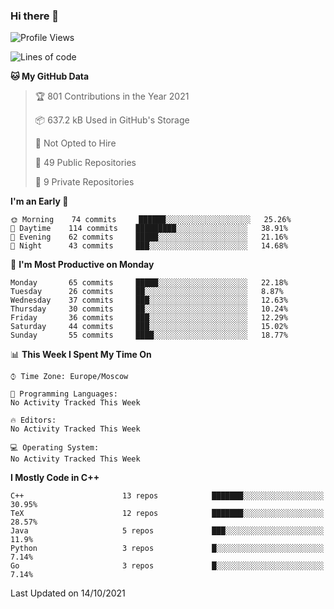 ### Hi there 👋

<!--
**SemenMartynov/SemenMartynov** is a ✨ _special_ ✨ repository because its `README.md` (this file) appears on your GitHub profile.

Here are some ideas to get you started:

- 🔭 I’m currently working on ...
- 🌱 I’m currently learning ...
- 👯 I’m looking to collaborate on ...
- 🤔 I’m looking for help with ...
- 💬 Ask me about ...
- 📫 How to reach me: ...
- 😄 Pronouns: ...
- ⚡ Fun fact: ...
-->

<!--START_SECTION:waka-->
![Profile Views](http://img.shields.io/badge/Profile%20Views-0-blue)

![Lines of code](https://img.shields.io/badge/From%20Hello%20World%20I%27ve%20Written-2.1%20million%20lines%20of%20code-blue)

**🐱 My GitHub Data** 

> 🏆 801 Contributions in the Year 2021
 > 
> 📦 637.2 kB Used in GitHub's Storage 
 > 
> 🚫 Not Opted to Hire
 > 
> 📜 49 Public Repositories 
 > 
> 🔑 9 Private Repositories  
 > 
**I'm an Early 🐤** 

```text
🌞 Morning    74 commits     ██████░░░░░░░░░░░░░░░░░░░   25.26% 
🌆 Daytime    114 commits    █████████░░░░░░░░░░░░░░░░   38.91% 
🌃 Evening    62 commits     █████░░░░░░░░░░░░░░░░░░░░   21.16% 
🌙 Night      43 commits     ███░░░░░░░░░░░░░░░░░░░░░░   14.68%

```
📅 **I'm Most Productive on Monday** 

```text
Monday       65 commits     █████░░░░░░░░░░░░░░░░░░░░   22.18% 
Tuesday      26 commits     ██░░░░░░░░░░░░░░░░░░░░░░░   8.87% 
Wednesday    37 commits     ███░░░░░░░░░░░░░░░░░░░░░░   12.63% 
Thursday     30 commits     ██░░░░░░░░░░░░░░░░░░░░░░░   10.24% 
Friday       36 commits     ███░░░░░░░░░░░░░░░░░░░░░░   12.29% 
Saturday     44 commits     ███░░░░░░░░░░░░░░░░░░░░░░   15.02% 
Sunday       55 commits     ████░░░░░░░░░░░░░░░░░░░░░   18.77%

```


📊 **This Week I Spent My Time On** 

```text
⌚︎ Time Zone: Europe/Moscow

💬 Programming Languages: 
No Activity Tracked This Week

🔥 Editors: 
No Activity Tracked This Week

💻 Operating System: 
No Activity Tracked This Week

```

**I Mostly Code in C++** 

```text
C++                      13 repos            ███████░░░░░░░░░░░░░░░░░░   30.95% 
TeX                      12 repos            ███████░░░░░░░░░░░░░░░░░░   28.57% 
Java                     5 repos             ███░░░░░░░░░░░░░░░░░░░░░░   11.9% 
Python                   3 repos             █░░░░░░░░░░░░░░░░░░░░░░░░   7.14% 
Go                       3 repos             █░░░░░░░░░░░░░░░░░░░░░░░░   7.14%

```



 Last Updated on 14/10/2021
<!--END_SECTION:waka-->